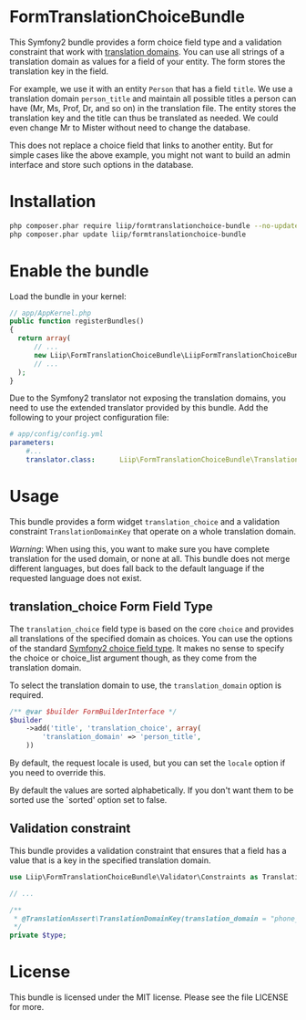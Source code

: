 FormTranslationChoiceBundle
===========================

This Symfony2 bundle provides a form choice field type and a validation
constraint that work with [translation domains](http://symfony.com/doc/current/book/translation.html#using-message-domains).
You can use all strings of a translation domain as values for a field of your
entity. The form stores the translation key in the field.

For example, we use it with an entity `Person` that has a field `title`. We use
a translation domain `person_title` and maintain all possible titles a person
can have (Mr, Ms, Prof, Dr, and so on) in the translation file. The entity
stores the translation key and the title can thus be translated as needed. We
could even change Mr to Mister without need to change the database.

This does not replace a choice field that links to another entity. But for
simple cases like the above example, you might not want to build an admin
interface and store such options in the database.


Installation
============

```bash
php composer.phar require liip/formtranslationchoice-bundle --no-update
php composer.phar update liip/formtranslationchoice-bundle
```

Enable the bundle
=================

Load the bundle in your kernel:

``` php
// app/AppKernel.php
public function registerBundles()
{
  return array(
      // ...
      new Liip\FormTranslationChoiceBundle\LiipFormTranslationChoiceBundle(),
      // ...
  );
}
```
Due to the Symfony2 translator not exposing the translation domains, you need
to use the extended translator provided by this bundle. Add the following to
your project configuration file:

```yaml
# app/config/config.yml
parameters:
    #...
    translator.class:      Liip\FormTranslationChoiceBundle\Translation\Translator
```

Usage
=====

This bundle provides a form widget `translation_choice` and a validation
constraint `TranslationDomainKey` that operate on a whole translation domain.

*Warning*: When using this, you want to make sure you have complete translation
for the used domain, or none at all. This bundle does not merge different
languages, but does fall back to the default language if the requested language
does not exist.

translation_choice Form Field Type
----------------------------------

The `translation_choice` field type is based on the core `choice` and provides
all translations of the specified domain as choices. You can use the options of
the standard [Symfony2 choice field type](http://symfony.com/doc/current/reference/forms/types/choice.html).
It makes no sense to specify the choice or choice_list argument though, as they
come from the translation domain.

To select the translation domain to use, the `translation_domain` option is
required.

```php
/** @var $builder FormBuilderInterface */
$builder
    ->add('title', 'translation_choice', array(
        'translation_domain' => 'person_title',
    ))
```

By default, the request locale is used, but you can set the `locale` option if
you need to override this.

By default the values are sorted alphabetically. If you don't want them to be sorted
use the `sorted' option set to false.


Validation constraint
---------------------

This bundle provides a validation constraint that ensures that a field has a
value that is a key in the specified translation domain.

```php
use Liip\FormTranslationChoiceBundle\Validator\Constraints as TranslationAssert;

// ...

/**
 * @TranslationAssert\TranslationDomainKey(translation_domain = "phone_type")
 */
private $type;
```


License
=======

This bundle is licensed under the MIT license. Please see the file LICENSE for more.

